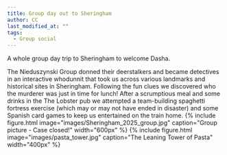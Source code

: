 ```yaml
---
title: Group day out to Sheringham
author: CC
last_modified_at: ""
tags:
  - Group social
---
```

<!-- excerpt start -->
A whole group day trip to Sheringham to welcome Dasha.
<!-- excerpt end -->
The Nieduszynski Group donned their deerstalkers and became detectives in an interactive whodunnit that took
us across various landmarks and historical sites in Sheringham. Following the fun clues we discovered who the
murderer was just in time for lunch! After a scrumptious meal and some drinks in the The Lobster pub we
attempted a team-building spaghetti fortress exercise (which may or may not have ended in disaster) and some
Spanish card games to keep us entertained on the train home.
{%
  include figure.html
  image="images/Sheringham_2025_group.jpg"
  caption="Group picture - Case closed!"
  width="600px"
%}
{%
  include figure.html
  image="images/pasta_tower.jpg"
  caption="The Leaning Tower of Pasta"
  width="400px"
%}
